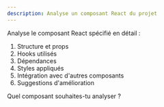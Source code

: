 ```yaml
---
description: Analyse un composant React du projet
---
```


Analyse le composant React spécifié en détail :

1. Structure et props
2. Hooks utilisés
3. Dépendances
4. Styles appliqués
5. Intégration avec d'autres composants
6. Suggestions d'amélioration

Quel composant souhaites-tu analyser ?
